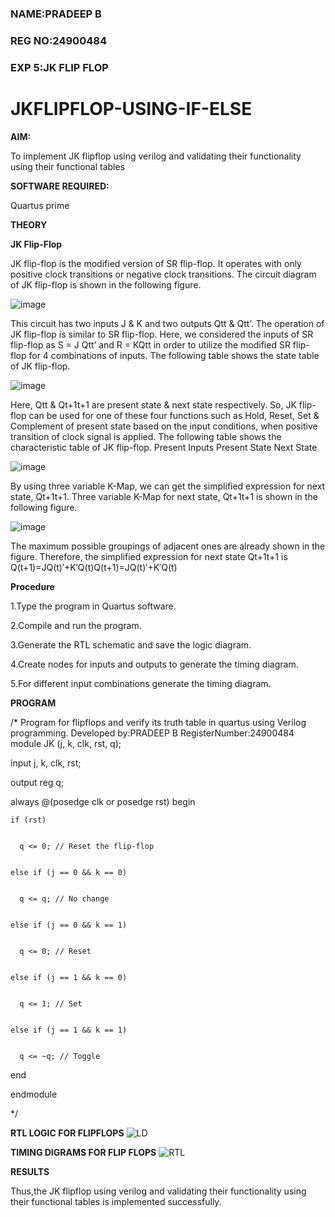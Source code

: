 ### NAME:PRADEEP B
### REG NO:24900484
### EXP 5:JK FLIP FLOP
# JKFLIPFLOP-USING-IF-ELSE

**AIM:** 

To implement  JK flipflop using verilog and validating their functionality using their functional tables

**SOFTWARE REQUIRED:**

Quartus prime

**THEORY**

**JK Flip-Flop**

JK flip-flop is the modified version of SR flip-flop. It operates with only positive clock transitions or negative clock transitions. The circuit diagram of JK flip-flop is shown in the following figure.

![image](https://github.com/naavaneetha/JKFLIPFLOP-USING-IF-ELSE/assets/154305477/a649c30b-232b-4558-b188-fd6c09845180)


This circuit has two inputs J & K and two outputs Qtt & Qtt’. The operation of JK flip-flop is similar to SR flip-flop. Here, we considered the inputs of SR flip-flop as S = J Qtt’ and R = KQtt in order to utilize the modified SR flip-flop for 4 combinations of inputs. The following table shows the state table of JK flip-flop.

![image](https://github.com/naavaneetha/JKFLIPFLOP-USING-IF-ELSE/assets/154305477/c4360742-e8a8-4937-b089-c46c0433f9a3)

 
Here, Qtt & Qt+1t+1 are present state & next state respectively. So, JK flip-flop can be used for one of these four functions such as Hold, Reset, Set & Complement of present state based on the input conditions, when positive transition of clock signal is applied. The following table shows the characteristic table of JK flip-flop. Present Inputs Present State Next State
 
![image](https://github.com/naavaneetha/JKFLIPFLOP-USING-IF-ELSE/assets/154305477/6c275261-a6d5-4c37-a3a7-1e88ca11c4cd)

By using three variable K-Map, we can get the simplified expression for next state, Qt+1t+1. Three variable K-Map for next state, Qt+1t+1 is shown in the following figure.
 
![image](https://github.com/naavaneetha/JKFLIPFLOP-USING-IF-ELSE/assets/154305477/5174f41b-0ce0-4329-a372-6d1943ea6673)

The maximum possible groupings of adjacent ones are already shown in the figure. Therefore, the simplified expression for next state Qt+1t+1 is Q(t+1)=JQ(t)′+K′Q(t)Q(t+1)=JQ(t)′+K′Q(t)

**Procedure**

1.Type the program in Quartus software.

2.Compile and run the program.

3.Generate the RTL schematic and save the logic diagram.

4.Create nodes for inputs and outputs to generate the timing diagram.

5.For different input combinations generate the timing diagram.

**PROGRAM**

/* Program for flipflops and verify its truth table in quartus using Verilog programming. Developed by:PRADEEP B
RegisterNumber:24900484
module JK (j, k, clk, rst, q);


  input j, k, clk, rst;

  
  output reg q;

  
  always @(posedge clk or posedge rst) begin

  
    if (rst)

    
      q <= 0; // Reset the flip-flop

      
    else if (j == 0 && k == 0)

    
      q <= q; // No change

      
    else if (j == 0 && k == 1)

    
      q <= 0; // Reset

      
    else if (j == 1 && k == 0)

    
      q <= 1; // Set

      
    else if (j == 1 && k == 1)

    
      q <= ~q; // Toggle

      
  end

  endmodule



*/

**RTL LOGIC FOR FLIPFLOPS**
![LD](https://github.com/user-attachments/assets/4f926ccb-4098-4993-b36a-b7ba9e7db325)

**TIMING DIGRAMS FOR FLIP FLOPS**
![RTL](https://github.com/user-attachments/assets/64ac0a8c-854c-4d27-b07e-e4a3fc97fdbc)

**RESULTS**

Thus,the JK flipflop using verilog and validating their functionality using their functional tables is implemented successfully.



